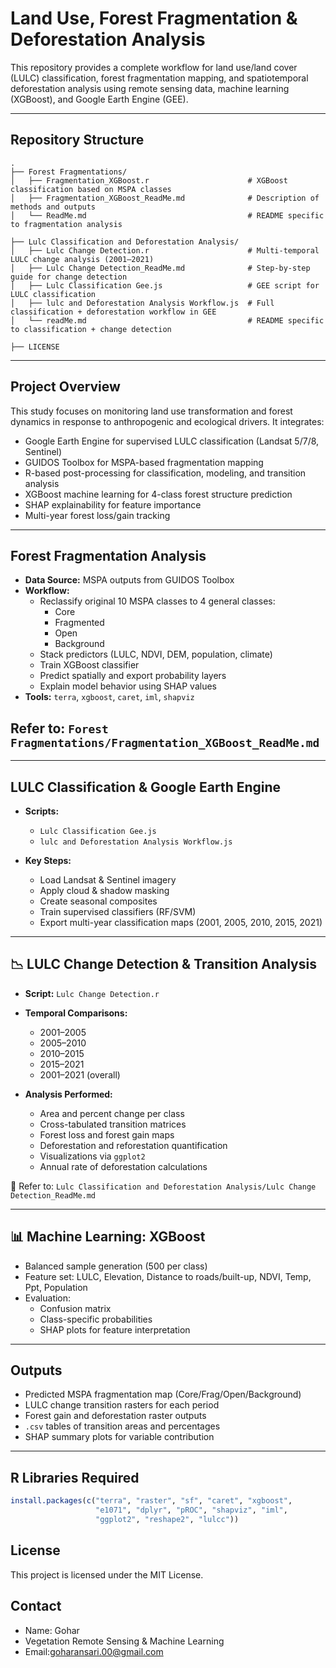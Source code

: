 #  Land Use, Forest Fragmentation & Deforestation Analysis

This repository provides a complete workflow for land use/land cover (LULC) classification, forest fragmentation mapping, and spatiotemporal deforestation analysis using remote sensing data, machine learning (XGBoost), and Google Earth Engine (GEE).

---

##  Repository Structure

```
.
├── Forest Fragmentations/
│   ├── Fragmentation_XGBoost.r                      # XGBoost classification based on MSPA classes
│   ├── Fragmentation_XGBoost_ReadMe.md              # Description of methods and outputs
│   └── ReadMe.md                                    # README specific to fragmentation analysis

├── Lulc Classification and Deforestation Analysis/
│   ├── Lulc Change Detection.r                      # Multi-temporal LULC change analysis (2001–2021)
│   ├── Lulc Change Detection_ReadMe.md              # Step-by-step guide for change detection
│   ├── Lulc Classification Gee.js                   # GEE script for LULC classification
│   ├── lulc and Deforestation Analysis Workflow.js  # Full classification + deforestation workflow in GEE
│   └── readMe.md                                    # README specific to classification + change detection

├── LICENSE
```




---

##  Project Overview

This study focuses on monitoring land use transformation and forest dynamics in response to anthropogenic and ecological drivers. It integrates:

- Google Earth Engine for supervised LULC classification (Landsat 5/7/8, Sentinel)
- GUIDOS Toolbox for MSPA-based fragmentation mapping
- R-based post-processing for classification, modeling, and transition analysis
- XGBoost machine learning for 4-class forest structure prediction
- SHAP explainability for feature importance
- Multi-year forest loss/gain tracking

---

##  Forest Fragmentation Analysis

- **Data Source:** MSPA outputs from GUIDOS Toolbox
- **Workflow:**
  - Reclassify original 10 MSPA classes to 4 general classes:
    - Core
    - Fragmented
    - Open
    - Background
  - Stack predictors (LULC, NDVI, DEM, population, climate)
  - Train XGBoost classifier
  - Predict spatially and export probability layers
  - Explain model behavior using SHAP values
- **Tools:** `terra`, `xgboost`, `caret`, `iml`, `shapviz`

## Refer to: `Forest Fragmentations/Fragmentation_XGBoost_ReadMe.md`

---

##  LULC Classification & Google Earth Engine

- **Scripts:**
  - `Lulc Classification Gee.js`
  - `lulc and Deforestation Analysis Workflow.js`

- **Key Steps:**
  - Load Landsat & Sentinel imagery
  - Apply cloud & shadow masking
  - Create seasonal composites
  - Train supervised classifiers (RF/SVM)
  - Export multi-year classification maps (2001, 2005, 2010, 2015, 2021)

---

## 📉 LULC Change Detection & Transition Analysis

- **Script:** `Lulc Change Detection.r`
- **Temporal Comparisons:**
  - 2001–2005
  - 2005–2010
  - 2010–2015
  - 2015–2021
  - 2001–2021 (overall)

- **Analysis Performed:**
  - Area and percent change per class
  - Cross-tabulated transition matrices
  - Forest loss and forest gain maps
  - Deforestation and reforestation quantification
  - Visualizations via `ggplot2`
  - Annual rate of deforestation calculations

📄 Refer to: `Lulc Classification and Deforestation Analysis/Lulc Change Detection_ReadMe.md`

---

## 📊 Machine Learning: XGBoost

- Balanced sample generation (500 per class)
- Feature set: LULC, Elevation, Distance to roads/built-up, NDVI, Temp, Ppt, Population
- Evaluation:
  - Confusion matrix
  - Class-specific probabilities
  - SHAP plots for feature interpretation

---

##  Outputs

- Predicted MSPA fragmentation map (Core/Frag/Open/Background)
- LULC change transition rasters for each period
- Forest gain and deforestation raster outputs
- `.csv` tables of transition areas and percentages
- SHAP summary plots for variable contribution

---

##  R Libraries Required

```r
install.packages(c("terra", "raster", "sf", "caret", "xgboost",
                   "e1071", "dplyr", "pROC", "shapviz", "iml", 
                   "ggplot2", "reshape2", "lulcc"))
```

## License
This project is licensed under the MIT License.

## Contact
- Name:  Gohar
- Vegetation Remote Sensing & Machine Learning
- Email:goharansari.00@gmail.com













